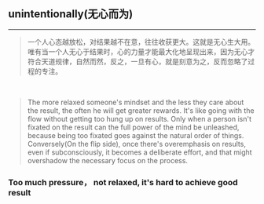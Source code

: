 ## unintentionally(无心而为)

<hr>

> 一个人心态越放松，对结果越不在意，往往收获更大。这就是无心生大用。唯有当一个人无心于结果时，心的力量才能最大化地呈现出来，因为无心才符合天道规律，自然而然，反之，一旦有心，就是刻意为之，反而忽略了过程的专注。


&nbsp;

> The more relaxed someone's mindset and the less they care about the result, the often he will get greater rewards. It's like going with the flow without getting too hung up on results. Only when a person isn't fixated on the result can the full power of the mind be unleashed, because being too fixated goes against the natural order of things. Conversely(On the flip side), once there's overemphasis on results, even if subconsciously, it becomes a deliberate effort, and that might overshadow the necessary focus on the process.

### Too much pressure， not relaxed, it's hard to achieve good result


